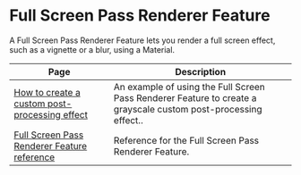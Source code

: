 # Full Screen Pass Renderer Feature

A Full Screen Pass Renderer Feature lets you render a full screen effect, such as a vignette or a blur, using a Material.

|Page|Description|
|-|-|
|[How to create a custom post-processing effect](../post-processing/post-processing-custom-effect-low-code.md)|An example of using the Full Screen Pass Renderer Feature to create a grayscale custom post-processing effect..|
|[Full Screen Pass Renderer Feature reference](renderer-feature-full-screen-pass.md)|Reference for the Full Screen Pass Renderer Feature.|
